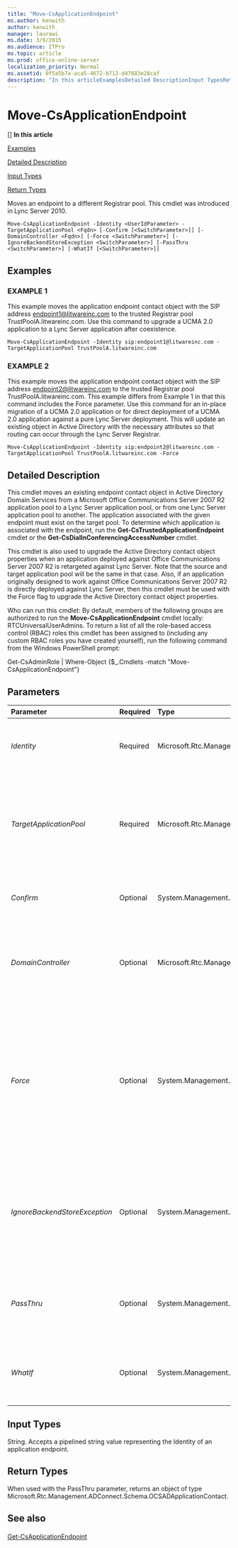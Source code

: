 ```yaml
---
title: "Move-CsApplicationEndpoint"
ms.author: kenwith
author: kenwith
manager: laurawi
ms.date: 3/9/2015
ms.audience: ITPro
ms.topic: article
ms.prod: office-online-server
localization_priority: Normal
ms.assetid: 0f5a5b7a-aca5-4672-b712-d47683e28caf
description: "In this articleExamplesDetailed DescriptionInput TypesReturn Types"
---
```


# Move-CsApplicationEndpoint
[]
 **In this article**
  
[Examples](#sectionSection0)
  
[Detailed Description](#sectionSection1)
  
[Input Types](#sectionSection2)
  
[Return Types](#sectionSection3)
  
Moves an endpoint to a different Registrar pool. This cmdlet was introduced in Lync Server 2010.
  
```
Move-CsApplicationEndpoint -Identity <UserIdParameter> -TargetApplicationPool <Fqdn> [-Confirm [<SwitchParameter>]] [-DomainController <Fqdn>] [-Force <SwitchParameter>] [-IgnoreBackendStoreException <SwitchParameter>] [-PassThru <SwitchParameter>] [-WhatIf [<SwitchParameter>]]
```

## Examples
<a name="sectionSection0"> </a>

### EXAMPLE 1

This example moves the application endpoint contact object with the SIP address endpoint1@litwareinc.com to the trusted Registrar pool TrustPoolA.litwareinc.com. Use this command to upgrade a UCMA 2.0 application to a Lync Server application after coexistence.
  
```
Move-CsApplicationEndpoint -Identity sip:endpoint1@litwareinc.com -TargetApplicationPool TrustPoolA.litwareinc.com
```

### EXAMPLE 2

This example moves the application endpoint contact object with the SIP address endpoint2@litwareinc.com to the trusted Registrar pool TrustPoolA.litwareinc.com. This example differs from Example 1 in that this command includes the Force parameter. Use this command for an in-place migration of a UCMA 2.0 application or for direct deployment of a UCMA 2.0 application against a pure Lync Server deployment. This will update an existing object in Active Directory with the necessary attributes so that routing can occur through the Lync Server Registrar.
  
```
Move-CsApplicationEndpoint -Identity sip:endpoint2@litwareinc.com -TargetApplicationPool TrustPoolA.litwareinc.com -Force
```

## Detailed Description
<a name="sectionSection1"> </a>

This cmdlet moves an existing endpoint contact object in Active Directory Domain Services from a Microsoft Office Communications Server 2007 R2 application pool to a Lync Server application pool, or from one Lync Server application pool to another. The application associated with the given endpoint must exist on the target pool. To determine which application is associated with the endpoint, run the **Get-CsTrustedApplicationEndpoint** cmdlet or the **Get-CsDialInConferencingAccessNumber** cmdlet. 
  
This cmdlet is also used to upgrade the Active Directory contact object properties when an application deployed against Office Communications Server 2007 R2 is retargeted against Lync Server. Note that the source and target application pool will be the same in that case. Also, if an application originally designed to work against Office Communications Server 2007 R2 is directly deployed against Lync Server, then this cmdlet must be used with the Force flag to upgrade the Active Directory contact object properties.
  
Who can run this cmdlet: By default, members of the following groups are authorized to run the **Move-CsApplicationEndpoint** cmdlet locally: RTCUniversalUserAdmins. To return a list of all the role-based access control (RBAC) roles this cmdlet has been assigned to (including any custom RBAC roles you have created yourself), run the following command from the Windows PowerShell prompt: 
  
Get-CsAdminRole | Where-Object {$_.Cmdlets -match "Move-CsApplicationEndpoint"}
  
## Parameters
<a name="sectionSection1"> </a>

|**Parameter**|**Required**|**Type**|**Description**|
|:-----|:-----|:-----|:-----|
| _Identity_ <br/> |Required  <br/> |Microsoft.Rtc.Management.AD.UserIdParameter  <br/> |The SIP address or distinguished name (DN) of the endpoint contact you want to move.  <br/> |
| _TargetApplicationPool_ <br/> |Required  <br/> |Microsoft.Rtc.Management.Deploy.Fqdn  <br/> |The fully qualified domain name (FQDN) of the pool to which the endpoint is moving. The target pool must have a Registrar service dependency.  <br/> |
| _Confirm_ <br/> |Optional  <br/> |System.Management.Automation.SwitchParameter  <br/> |Prompts you for confirmation before executing the command.  <br/> |
| _DomainController_ <br/> |Optional  <br/> |Microsoft.Rtc.Management.Deploy.Fqdn  <br/> |Allows you to specify a domain controller. If no domain controller is specified, the first available will be used.  <br/> |
| _Force_ <br/> |Optional  <br/> |System.Management.Automation.SwitchParameter  <br/> |This flag is required if you are moving a Microsoft Unified Communications Managed API (UCMA) 2.0 contact object to the same pool but on a Lync Server deployment. This will force routing to occur through the Lync Server Registrar.  <br/> |
| _IgnoreBackendStoreException_ <br/> |Optional  <br/> |System.Management.Automation.SwitchParameter  <br/> |When present, instructs the computer to ignore any errors that might occur with the backend database and attempt to move the application endpoint despite those errors.  <br/> |
| _PassThru_ <br/> |Optional  <br/> |System.Management.Automation.SwitchParameter  <br/> |Specifying this parameter will return the application endpoint object after the object has been moved.  <br/> |
| _WhatIf_ <br/> |Optional  <br/> |System.Management.Automation.SwitchParameter  <br/> |Describes what would happen if you executed the command without actually executing the command.  <br/> |
   
## Input Types
<a name="sectionSection2"> </a>

String. Accepts a pipelined string value representing the Identity of an application endpoint.
  
## Return Types
<a name="sectionSection3"> </a>

When used with the PassThru parameter, returns an object of type Microsoft.Rtc.Management.ADConnect.Schema.OCSADApplicationContact.
  
## See also
<a name="sectionSection3"> </a>

#### 

[Get-CsApplicationEndpoint](get-csapplicationendpoint.md)

